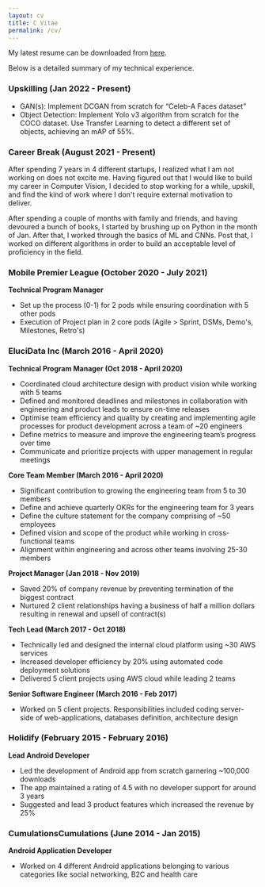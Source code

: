 ```yaml
---
layout: cv
title: C Vitae
permalink: /cv/
---
```



My latest resume can be downloaded from <a href="/assets/cv.pdf">here</a>.

Below is a detailed summary of my technical experience.

### Upskilling (Jan 2022 - Present)
- GAN(s): Implement DCGAN from scratch for  “Celeb-A Faces dataset”
- Object Detection: Implement Yolo v3 algorithm from scratch for the COCO dataset. Use Transfer Learning to detect a different set of objects, achieving an mAP of 55%.

### Career Break (August 2021 - Present)
After spending 7 years in 4 different startups, I realized what I am not working on does not excite me. Having figured out that I would like to build my career in Computer Vision, I decided to stop working for a while, upskill, and find the kind of work where I don't require external motivation to deliver.

After spending a couple of months with family and friends, and having devoured a bunch of books, I started by brushing up on Python in the month of Jan. After that, I worked through the basics of ML and CNNs. Post that, I worked on different algorithms in order to build an acceptable level of proficiency in the field.

### Mobile Premier League (October 2020 - July 2021)
**Technical Program Manager**
- Set up the process (0-1) for 2 pods while ensuring coordination with 5 other pods
- Execution of Project plan in 2 core pods (Agile > Sprint, DSMs, Demo's, Milestones, Retro's)


### EluciData Inc (March 2016 - April 2020)
**Technical Program Manager (Oct 2018 - April 2020)**
- Coordinated cloud architecture design with product vision while working with 5 teams
- Defined and monitored deadlines and milestones in collaboration with engineering and product leads to ensure on-time releases
- Optimise team efficiency and quality by creating and implementing agile processes for product development across a team of ~20 engineers
- Define metrics to measure and improve the engineering team’s progress over time
- Communicate and prioritize projects with upper management in regular meetings

**Core Team Member (March 2016 - April 2020)**
- Significant contribution to growing the engineering team from 5 to 30 members
- Define and achieve quarterly OKRs for the engineering team for 3 years
- Define the culture statement for the company comprising of ~50 employees
- Defined vision and scope of the product while working in cross-functional teams
- Alignment within engineering and across other teams involving 25-30 members

**Project Manager (Jan 2018 - Nov 2019)**
- Saved 20% of company revenue by preventing termination of the biggest contract
- Nurtured 2 client relationships having a business of half a million dollars resulting in renewal and upsell of contract(s)

**Tech Lead (March 2017 - Oct 2018)**
- Technically led and designed the internal cloud platform using ~30 AWS services
- Increased developer efficiency by 20% using automated code deployment solutions
- Delivered 5 client projects using AWS cloud while leading 2 teams

**Senior Software Engineer (March 2016 - Feb 2017)**
- Worked on 5 client projects. Responsibilities included coding server-side of web-applications, databases definition, architecture design


### Holidify (February 2015 - February 2016)
**Lead Android Developer**
- Led the development of Android app from scratch garnering ~100,000 downloads
- The app maintained a rating of 4.5 with no developer support for around 3 years 
- Suggested and lead 3 product features which increased the revenue by 25%

### CumulationsCumulations (June 2014 - Jan 2015)
**Android Application Developer**
- Worked on 4 different Android applications belonging to various categories like social networking, B2C and health care